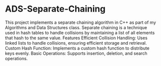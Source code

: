 # ADS-Separate-Chaining
This project implements a separate chaining algorithm in C++ as part of my Algorithms and Data Structures class. Separate chaining is a technique used in hash tables to handle collisions by maintaining a list of all elements that hash to the same value.
Features
Efficient Collision Handling: Uses linked lists to handle collisions, ensuring efficient storage and retrieval.
Custom Hash Function: Implements a custom hash function to distribute keys evenly.
Basic Operations: Supports insertion, deletion, and search operations.
